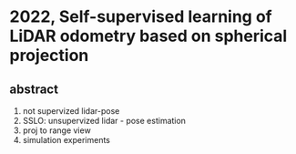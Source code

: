 # 2022, Self-supervised learning of LiDAR odometry based on spherical projection

## abstract
1. not supervized lidar-pose
2. SSLO: unsupervized lidar - pose estimation
3. proj to range view
4. simulation experiments